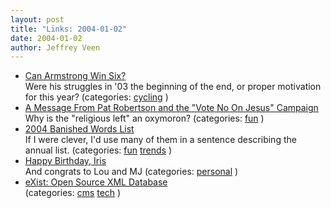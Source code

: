 ```yaml
--- 
layout: post
title: "Links: 2004-01-02"
date: 2004-01-02
author: Jeffrey Veen
---
```

<ul>
    <li><a href="http://www.eurosport.com/home/pages/V3/L0/S18/E6083/sport_Lng0_Spo18_Evt6083_Sto521681.shtml">Can Armstrong Win Six?</a><br /><span class="link-meta">Were his struggles in '03 the beginning of the end, or proper motivation for this year? (categories: <a href="http://del.icio.us/veen/cycling">cycling</a> )</span></li>
    <li><a href="http://www.mcsweeneys.net/2003/12/23mcintire.html">A Message From Pat Robertson and the "Vote No On Jesus" Campaign</a><br /><span class="link-meta">Why is the "religious left" an oxymoron? (categories: <a href="http://del.icio.us/veen/fun">fun</a> )</span></li>
    <li><a href="http://www.lssu.edu/banished/archive/2004.php">2004 Banished Words List</a><br /><span class="link-meta">If I were clever, I'd use many of them in a sentence describing the annual list. (categories: <a href="http://del.icio.us/veen/fun">fun</a> <a href="http://del.icio.us/veen/trends">trends</a> )</span></li>
    <li><a href="http://louisrosenfeld.com/home/bloug_archive/000233.html">Happy Birthday, Iris</a><br /><span class="link-meta">And congrats to Lou and MJ (categories: <a href="http://del.icio.us/veen/personal">personal</a> )</span></li>
    <li><a href="http://exist.sourceforge.net/">eXist: Open Source XML Database</a><br /><span class="link-meta"> (categories: <a href="http://del.icio.us/veen/cms">cms</a> <a href="http://del.icio.us/veen/tech">tech</a> )</span></li>
  </ul>

&#8203;